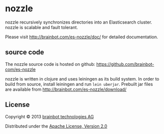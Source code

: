 # nozzle

nozzle recursively synchronizes directories into an Elasticsearch
cluster. nozzle is scalable and fault tolerant.

Please visit http://brainbot.com/es-nozzle/doc/ for detailed documentation.

## source code

The nozzle source code is hosted on github: https://github.com/brainbot-com/es-nozzle

nozzle is written in clojure and uses leiningen as its build
system. In order to build from source, install leiningen and run `lein
uberjar`. Prebuilt jar files are available from http://brainbot.com/es-nozzle/download/

## License

Copyright © 2013 [brainbot technologies AG](http://brainbot.com/)

Distributed under the [Apache License, Version 2.0](http://www.apache.org/licenses/LICENSE-2.0)
